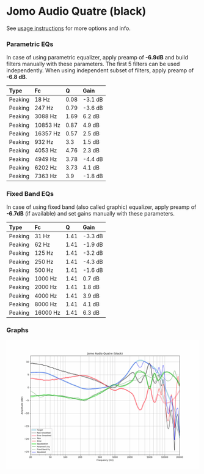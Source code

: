 # Jomo Audio Quatre (black)
See [usage instructions](https://github.com/jaakkopasanen/AutoEq#usage) for more options and info.

### Parametric EQs
In case of using parametric equalizer, apply preamp of **-6.9dB** and build filters manually
with these parameters. The first 5 filters can be used independently.
When using independent subset of filters, apply preamp of **-6.8 dB**.

| Type    | Fc       |    Q | Gain    |
|:--------|:---------|:-----|:--------|
| Peaking | 18 Hz    | 0.08 | -3.1 dB |
| Peaking | 247 Hz   | 0.79 | -3.6 dB |
| Peaking | 3088 Hz  | 1.69 | 6.2 dB  |
| Peaking | 10853 Hz | 0.87 | 4.9 dB  |
| Peaking | 16357 Hz | 0.57 | 2.5 dB  |
| Peaking | 932 Hz   | 3.3  | 1.5 dB  |
| Peaking | 4053 Hz  | 4.76 | 2.3 dB  |
| Peaking | 4949 Hz  | 3.78 | -4.4 dB |
| Peaking | 6202 Hz  | 3.73 | 4.1 dB  |
| Peaking | 7363 Hz  | 3.9  | -1.8 dB |

### Fixed Band EQs
In case of using fixed band (also called graphic) equalizer, apply preamp of **-6.7dB**
(if available) and set gains manually with these parameters.

| Type    | Fc       |    Q | Gain    |
|:--------|:---------|:-----|:--------|
| Peaking | 31 Hz    | 1.41 | -3.3 dB |
| Peaking | 62 Hz    | 1.41 | -1.9 dB |
| Peaking | 125 Hz   | 1.41 | -3.2 dB |
| Peaking | 250 Hz   | 1.41 | -4.3 dB |
| Peaking | 500 Hz   | 1.41 | -1.6 dB |
| Peaking | 1000 Hz  | 1.41 | 0.7 dB  |
| Peaking | 2000 Hz  | 1.41 | 1.8 dB  |
| Peaking | 4000 Hz  | 1.41 | 3.9 dB  |
| Peaking | 8000 Hz  | 1.41 | 4.1 dB  |
| Peaking | 16000 Hz | 1.41 | 6.3 dB  |

### Graphs
![](./Jomo%20Audio%20Quatre%20(black).png)